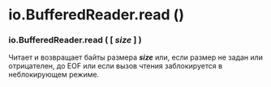 # io.BufferedReader.read \(\)

### io.BufferedReader.read \( \[ _size_ \] \)

Читает и возвращает байты размера _**size**_ или, если размер не задан или отрицателен, до EOF или если вызов чтения заблокируется в неблокирующем режиме.

